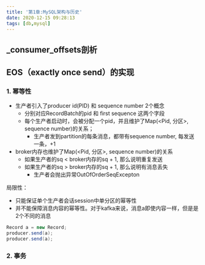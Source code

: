```yaml
---
title: '第1章:MySQL架构与历史'
date: 2020-12-15 09:28:13
tags: [db,mysql]
---
```




## _consumer_offsets剖析

## EOS（exactly once send）的实现

### 1. 幂等性

- 生产者引入了producer id(PID) 和 sequence number 2个概念
  - 分别对应RecordBatch的pid 和 first sequence 这两个字段
  - 每个生产者启动时，会被分配一个pid，并且维护了Map(<Pid, 分区>, sequence number)的关系；
    - 生产者发到partition的每条消息，都带有sequence number, 每发送一条，+1
- broker内存也维护了Map(<Pid, 分区>, sequence number)的关系
  - 如果生产者的sq  <  broker内存的sq + 1, 那么说明重复发送
  - 如果生产者的sq  > broker内存的sq + 1, 那么说明有消息丢失
    - 生产者会抛出异常OutOfOrderSeqExcepton



局限性：

- 只能保证单个生产者会话session中单分区的幂等性
- 并不能保障消息内容的幂等性。对于kafka来说，消息a即使内容一样，但是是2个不同的消息

```java
Record a = new Record;
producer.send(a);
producer.send(a);
```



### 2. 事务

